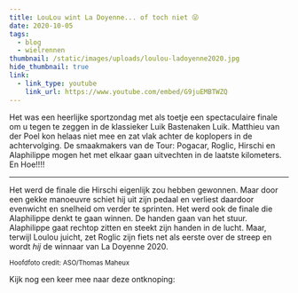 ```yaml
---
title: LouLou wint La Doyenne... of toch niet 😜
date: 2020-10-05
tags:
  - blog
  - wielrennen
thumbnail: /static/images/uploads/loulou-ladoyenne2020.jpg
hide_thumbnail: true
link:
  - link_type: youtube
    link_url: https://www.youtube.com/embed/G9juEMBTWZQ
---
```


Het was een heerlijke sportzondag met als toetje een spectaculaire finale om u tegen te zeggen in de klassieker Luik Bastenaken Luik. Matthieu van der Poel kon helaas niet mee en zat vlak achter de koplopers in de achtervolging. De smaakmakers van de Tour: Pogacar, Roglic, Hirschi en Alaphilippe mogen het met elkaar gaan uitvechten in de laatste kilometers. En Hoe!!!!

---

Het werd de finale die Hirschi eigenlijk zou hebben gewonnen. Maar door een gekke manoeuvre schiet hij uit zijn pedaal en verliest daardoor evenwicht en snelheid om verder te sprinten. Het werd ook de finale die Alaphilippe denkt te gaan winnen. De handen gaan van het stuur. Alaphilippe gaat rechtop zitten en steekt zijn handen in de lucht. Maar, terwijl Loulou juicht, zet Roglic zijn fiets net als eerste over de streep en wordt _hij_ de winnaar van La Doyenne 2020.

<small>Hoofdfoto credit: ASO/Thomas Maheux</small>

Kijk nog een keer mee naar deze ontknoping:
